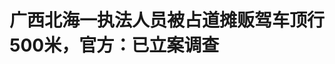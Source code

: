 <!DOCTYPE html>
<html lang="zh-CN">

<head>
    
<title>广西北海一执法人员被占道摊贩驾车顶行500米，官方：已立案调查_腾讯新闻</title>
<meta name="keywords" content="北海市,北海,执法人员,广西,执法,摊贩,银海区,涉事">
<meta name="description" content="5月7日，大风新闻报道，广西北海市一名城管队员在执法过程中被一辆载有西瓜的小型卡车拖行。网友拍摄的视频画面显示，该城管员扒在车辆引擎盖上，涉事卡车仍继续行驶。事件引发公众对执法安全及涉事双方具体情况....">
<meta name="author" content="腾讯网">
<meta name="copyright" content="Copyright 1998 - 2025 Tencent. All Rights Reserved">
<meta property="og:type" content="news" />

<meta property="og:title" content="广西北海一执法人员被占道摊贩驾车顶行500米，官方：已立案调查_腾讯新闻" />
<meta property="og:description" content="5月7日，大风新闻报道，广西北海市一名城管队员在执法过程中被一辆载有西瓜的小型卡车拖行。网友拍摄的视频画面显示，该城管员扒在车辆引擎盖上，涉事卡车仍继续行驶。事件引发公众对执法安全及涉事双方具体情况...." />
<meta property="og:url" content="https://news.qq.com/rain/a/20250509A01VOJ00" />
<meta property="og:image" content="https://inews.gtimg.com/news_ls/O6msyx_LC54Ss2x1h5WXCCZ81LAzadnpECT6zJRkcc5jUAA_640330/0" />
<meta property="article:author" content="大风新闻" />
<meta property="article:published_time" content="2025-05-09 08:07:44" />
<meta property="category" content="social" />

<meta name="baidu-site-verification" content="jJeIJ5X7pP" />
    <meta charset="utf-8" />
<meta http-equiv="X-UA-Compatible" content="IE=Edge" />
<meta name="viewport" content="width=device-width, initial-scale=1, shrink-to-fit=no" />
<link rel="dns-prefetch" href="mat1.gtimg.com">
<link rel="dns-prefetch" href="i.news.qq.com">
<link rel="shortcut icon" href="https://mat1.gtimg.com/qqcdn/qqindex2021/favicon.ico">
<script nomodule="true" src="https://mat1.gtimg.com/qqcdn/qqindex2021/common-static/20240515201444/core3-37-1.min.js"></script>
<script>
  try {
    if (!window.IntersectionObserver) {
      var observerScript = document.createElement('script');
      observerScript.src = "https://mat1.gtimg.com/qqcdn/qqindex2021/common-static/20241024141058/intersection-observer-polyfill.js";
      document.head.appendChild(observerScript);
    }
  } catch (error) {}
</script>

<script>
  try {
    if (!Element.prototype.scrollTo) {
      var scrollScript = document.createElement('script');
      scrollScript.src = "https://mat1.gtimg.com/qqcdn/qqindex2021/common-static/20241025153001/scroll-behavior-polyfill.js";
      document.head.appendChild(scrollScript);
    }
  } catch (error) {}
</script>
<script>
  try {
    if ('scrollRestoration' in window.history) {
      window.history.scrollRestoration = 'manual';
    }
    window.isPcClient = Boolean(window.electron) && (
      window.navigator.userAgent.indexOf('pc-client') > 0 ||
      window.navigator.userAgent.indexOf('TencentNews') > 0
    );
  } catch {}
</script>
<script>
  try {
    if (window.isPcClient) {
      var bodyStyle = document.createElement('style');
      bodyStyle.innerText = 'body{ zoom: 0.95 }';
      document.head.appendChild(bodyStyle);
    }
  } catch {}
</script>
<script>
  window.DATA = {"url":"https://view.inews.qq.com/a/20250509A01VOJ00","article_id":"20250509A01VOJ00","article_type":"0","title":"广西北海一执法人员被占道摊贩驾车顶行500米，官方：已立案调查","desc":"5月7日，大风新闻报道，广西北海市一名城管队员在执法过程中被一辆载有西瓜的小型卡车拖行。网友拍摄的视频画面显示，该城管员扒在车辆引擎盖上，涉事卡车仍继续行驶。事件引发公众对执法安全及涉事双方具体情况....","iNewsRecommendLevel":1,"abstract":"5月7日，大风新闻报道，广西北海市一名城管队员在执法过程中被一辆载有西瓜的小型卡车拖行。网友拍摄的视频画面显示，该城管员扒在车辆引擎盖上，涉事卡车仍继续行驶。事件引发公众对执法安全及涉事双方具体情况....","catalog1":"social","ad_channel_sign":"news","introduction":"","media":"大风新闻","media_id":"21889648","pubtime":"2025-05-09 08:07:44","comment_id":"8410397967","political":0,"cmsId":"20250509A01VOJ00","cms_id":"20250509A01VOJ00","closeAllAd":0,"closeAllFavorite":false,"originContent":{"directory":{"ai_list":null,"enable":2,"list":null},"text":"\u003cdiv class=\"rich_media_content\"\u003e\u003c!--NO_AD_ERROR_8_3I1--\u003e\u003cdiv style=\"border: 0px; box-sizing: border-box; color: rgb(30, 31, 36); font-size: 14px; margin: 0px 3px; padding: 0px; text-align: start; text-wrap-mode: wrap; vertical-align: baseline\" data-exeditor-arbitrary-box=\"wrap\"\u003e\u003cdiv style=\"border: 0px; box-sizing: border-box; margin: 0px; padding: 0px; vertical-align: baseline\" data-exeditor-arbitrary-box=\"wrap\"\u003e\u003cdiv style=\"align-items: center; border: 0px; box-sizing: border-box; display: flex; flex-wrap: nowrap; justify-content: space-between; margin: 0px; padding: 5px 0px 0px; vertical-align: baseline\" data-exeditor-arbitrary-box=\"wrap\"\u003e\u003cdiv style=\"align-items: center; border: 0px; box-sizing: border-box; display: flex; margin: 0px; overflow: hidden; padding: 0px 3px 0px 0px; position: relative; vertical-align: baseline; z-index: 2\" data-exeditor-arbitrary-box=\"wrap\"\u003e\u003cdiv style=\"border: 0px; box-sizing: border-box; margin: 0px; padding: 0px; vertical-align: baseline\" data-exeditor-arbitrary-box=\"wrap\"\u003e\u003c!--VIDEO_0--\u003e\u003cp type=\"desc\" style=\"color: rgb(136, 136, 136); font-size: 13px; line-height: 14px; margin-bottom: 22px; margin-top: 8px; text-align: center\"\u003e广西北海一摊贩驾车顶撞执法人员 当地回应：摊贩占道经营 已移交警方处理\u003c/p\u003e\u003cdiv style=\"-webkit-line-clamp: 1; border: 0px; box-sizing: border-box; color: rgb(30, 31, 36); display: flex; flex-wrap: nowrap; margin: -0px 0px; overflow: hidden; padding: 0px; text-overflow: ellipsis; user-select: none; vertical-align: baseline; word-break: break-all\" data-exeditor-arbitrary-box=\"wrap\"\u003e\u003cdiv style=\"-webkit-line-clamp: 1; border: 0px; box-sizing: border-box; color: rgb(132, 134, 145); display: -webkit-box; margin: -0px 0px; overflow: hidden; padding: 1px 0px 0px; text-overflow: ellipsis; vertical-align: baseline; word-break: break-all\" data-exeditor-arbitrary-box=\"wrap\"\u003e\u003cp\u003e\u003cspan style=\"font-size: 14px\"\u003e\u003cspan style=\"color: rgba(0, 0, 0, 0.9)\"\u003e5月7日，大风新闻报道，广西北海市一名城管队员在执法过程中被一辆载有西瓜的小型卡车拖行。网友拍摄的视频画面显示，该城管员扒在车辆引擎盖上，涉事卡车仍继续行驶。事件引发公众对执法安全及涉事双方具体情况的关注。\u003c/span\u003e\u003c/span\u003e\u003c/p\u003e\u003c/div\u003e\u003c/div\u003e\u003c/div\u003e\u003c/div\u003e\u003c/div\u003e\u003cdiv style=\"border: 0px; box-sizing: border-box; color: rgb(30, 31, 36); margin: 5px 0px 0px; padding: 0px; text-align: justify; vertical-align: baseline; word-break: normal\" data-exeditor-arbitrary-box=\"wrap\"\u003e\u003cdiv style=\"border: 0px; box-sizing: border-box; margin: 5px 3px; max-width: 100%; overflow: visible; overflow-wrap: anywhere; padding: 0px; vertical-align: baseline; word-break: normal\" data-exeditor-arbitrary-box=\"wrap\"\u003e\u003cdiv style=\"border: 0px; box-sizing: border-box; margin: -1px 0px; max-width: 100%; padding: 0px; vertical-align: baseline\" data-exeditor-arbitrary-box=\"wrap\"\u003e\u003cp\u003e\u003cspan style=\"font-size: 14px\"\u003e\u003cstrong\u003e\u003cspan style=\"color: rgb(30, 31, 36)\"\u003e此前报道：\u003c/span\u003e\u003c/strong\u003e\u003c/span\u003e\u003cspan style=\"font-size: 14px\"\u003e\u003cspan style=\"color: rgb(30, 31, 36)\"\u003e\u003c!--SECURE_LINK_BEGIN_0--\u003e城管队员扒瓜车引擎盖遭拖行，广西北海官方暂未正面回应\u003c!--SECURE_LINK_END_0--\u003e\u003c/span\u003e\u003c/span\u003e\u003c/p\u003e\u003c/div\u003e\u003c/div\u003e\u003c/div\u003e\u003cp style=\"text-align: center\"\u003e\u003c/p\u003e\u003cdiv style=\"border: 0px; box-sizing: border-box; color: rgb(30, 31, 36); margin: 5px 0px 0px; padding: 0px; text-align: justify; vertical-align: baseline; word-break: normal\" data-exeditor-arbitrary-box=\"wrap\"\u003e\u003cdiv style=\"border: 0px; box-sizing: border-box; margin: 5px 3px; max-width: 100%; overflow: visible; overflow-wrap: anywhere; padding: 0px; vertical-align: baseline; word-break: normal\" data-exeditor-arbitrary-box=\"wrap\"\u003e\u003cdiv style=\"border: 0px; box-sizing: border-box; margin: -1px 0px; max-width: 100%; padding: 0px; vertical-align: baseline\" data-exeditor-arbitrary-box=\"wrap\"\u003e\u003cp style=\"margin-bottom: 0px; margin-left: 0px; margin-right: 0px; margin-top: 0px; padding: 0px\"\u003e\u003cspan style=\"font-size: 14px\"\u003e\u003cspan style=\"color: rgb(0, 0, 0)\"\u003e\u003cspan style=\"background-color: rgb(255, 255, 255)\"\u003e5月8日晚，北海市银海区综合行政执法局发布情况通报：\u003c/span\u003e\u003c/span\u003e\u003c/span\u003e\u003c/p\u003e\u003c/div\u003e\u003c/div\u003e\u003c/div\u003e\u003cdiv style=\"border: 0px; box-sizing: border-box; color: rgb(30, 31, 36); margin: 5px 0px 0px; padding: 0px; text-align: justify; vertical-align: baseline; word-break: normal\" data-exeditor-arbitrary-box=\"wrap\"\u003e\u003cdiv style=\"border: 0px; box-sizing: border-box; margin: 5px 3px; max-width: 100%; overflow: visible; overflow-wrap: anywhere; padding: 0px; vertical-align: baseline; word-break: normal\" data-exeditor-arbitrary-box=\"wrap\"\u003e\u003cdiv style=\"border: 0px; box-sizing: border-box; margin: -1px 0px; max-width: 100%; padding: 0px; vertical-align: baseline\" data-exeditor-arbitrary-box=\"wrap\"\u003e\u003cp style=\"margin-bottom: 0px; margin-left: 0px; margin-right: 0px; margin-top: 0px; padding: 0px\"\u003e\u003cspan style=\"font-size: 14px\"\u003e\u003cspan style=\"color: rgb(0, 0, 0)\"\u003e\u003cspan style=\"background-color: rgb(255, 255, 255)\"\u003e针对近日网传的\u003c/span\u003e\u003c/span\u003e\u003cstrong\u003e\u003cspan style=\"color: rgb(0, 0, 0)\"\u003e\u003cspan style=\"background-color: rgb(255, 255, 255)\"\u003e“北海一摊贩驾车顶撞执法人员”\u003c/span\u003e\u003c/span\u003e\u003c/strong\u003e\u003cspan style=\"color: rgb(0, 0, 0)\"\u003e\u003cspan style=\"background-color: rgb(255, 255, 255)\"\u003e视频信息，经核查，现将有关情况通报如下：\u003c/span\u003e\u003c/span\u003e\u003c/span\u003e\u003c/p\u003e\u003c/div\u003e\u003c/div\u003e\u003c/div\u003e\u003cdiv style=\"border: 0px; box-sizing: border-box; color: rgb(30, 31, 36); margin: 5px 0px 0px; padding: 0px; text-align: justify; vertical-align: baseline; word-break: normal\" data-exeditor-arbitrary-box=\"wrap\"\u003e\u003cdiv style=\"border: 0px; box-sizing: border-box; margin: 5px 3px; max-width: 100%; overflow: visible; overflow-wrap: anywhere; padding: 0px; vertical-align: baseline; word-break: normal\" data-exeditor-arbitrary-box=\"wrap\"\u003e\u003cdiv style=\"border: 0px; box-sizing: border-box; margin: -1px 0px; max-width: 100%; padding: 0px; vertical-align: baseline\" data-exeditor-arbitrary-box=\"wrap\"\u003e\u003cp style=\"margin-bottom: 0px; margin-left: 0px; margin-right: 0px; margin-top: 0px; padding: 0px\"\u003e\u003cspan style=\"font-size: 14px\"\u003e\u003cspan style=\"color: rgb(0, 0, 0)\"\u003e\u003cspan style=\"background-color: rgb(255, 255, 255)\"\u003e2025年5月6日16时许，\u003c/span\u003e\u003c/span\u003e\u003cstrong\u003e\u003cspan style=\"color: rgb(0, 0, 0)\"\u003e\u003cspan style=\"background-color: rgb(255, 255, 255)\"\u003e银海区综合行政执法督查大队开展日常巡逻时，在广东路与新世纪大道交汇处发现往常多次劝导的三辆货车再次占道经营，执法人员当场进行处置。\u003c/span\u003e\u003c/span\u003e\u003c/strong\u003e\u003cspan style=\"color: rgb(0, 0, 0)\"\u003e\u003cspan style=\"background-color: rgb(255, 255, 255)\"\u003e其中两辆货车车主配合，另有一辆货车车主拒不配合，辱骂、威胁执法人员并突然启动车辆，强行驾车离开，站在车头前的一名执法人员来不及避让，被顶推行驶500多米。后经其他执法人员驾车拦截劝阻后停车，执法人员安全脱险，车主随即驾车逃离。\u003c/span\u003e\u003c/span\u003e\u003c/span\u003e\u003c/p\u003e\u003c!--NO_AD_0--\u003e\u003c!--EOP_0--\u003e\u003c/div\u003e\u003c!--PARAGRAPH_0--\u003e\u003c/div\u003e\u003c/div\u003e\u003cdiv style=\"border: 0px; box-sizing: border-box; color: rgb(30, 31, 36); margin: 5px 0px 0px; padding: 0px; text-align: justify; vertical-align: baseline; word-break: normal\" data-exeditor-arbitrary-box=\"wrap\"\u003e\u003cdiv style=\"border: 0px; box-sizing: border-box; margin: 5px 3px; max-width: 100%; overflow: visible; overflow-wrap: anywhere; padding: 0px; vertical-align: baseline; word-break: normal\" data-exeditor-arbitrary-box=\"wrap\"\u003e\u003cdiv style=\"border: 0px; box-sizing: border-box; margin: -1px 0px; max-width: 100%; padding: 0px; vertical-align: baseline\" data-exeditor-arbitrary-box=\"wrap\"\u003e\u003cp style=\"margin-bottom: 0px; margin-left: 0px; margin-right: 0px; margin-top: 0px; padding: 0px\"\u003e\u003cspan style=\"font-size: 14px\"\u003e\u003cspan style=\"color: rgb(0, 0, 0)\"\u003e\u003cspan style=\"background-color: rgb(255, 255, 255)\"\u003e事发后执法部门已立即报警，目前公安机关已对该事件进行立案调查。感谢广大市民朋友对城市管理工作的关心和支持。\u003c/span\u003e\u003c/span\u003e\u003c/span\u003e\u003c/p\u003e\u003c!--NO_AD_1--\u003e\u003c!--EOP_1--\u003e\u003c!--NO_AD_2--\u003e\u003c!--EOP_2--\u003e\u003c!--NO_AD_3--\u003e\u003c!--EOP_3--\u003e\u003c!--NO_AD_4--\u003e\u003c!--EOP_4--\u003e\u003c/div\u003e\u003c!--PARAGRAPH_4--\u003e\u003c!--PARAGRAPH_3--\u003e\u003c!--PARAGRAPH_2--\u003e\u003c!--PARAGRAPH_1--\u003e\u003c/div\u003e\u003c/div\u003e\u003cp style=\"text-align: center\"\u003e\u003cspan style=\"font-size: 14px\"\u003e\u003cspan style=\"color: rgb(31, 31, 31)\"\u003e\u003c!--IMG_0--\u003e\u003c/span\u003e\u003c/span\u003e\u003c/p\u003e\u003cdiv style=\"border: 0px; box-sizing: border-box; color: rgb(30, 31, 36); margin: 5px 0px 0px; padding: 0px; text-align: justify; vertical-align: baseline; word-break: normal\" data-exeditor-arbitrary-box=\"wrap\"\u003e\u003cdiv style=\"border: 0px; box-sizing: border-box; margin: 5px 3px; max-width: 100%; overflow: visible; overflow-wrap: anywhere; padding: 0px; vertical-align: baseline; word-break: normal\" data-exeditor-arbitrary-box=\"wrap\"\u003e\u003cdiv style=\"border: 0px; box-sizing: border-box; margin: -1px 0px; max-width: 100%; padding: 0px; vertical-align: baseline\" data-exeditor-arbitrary-box=\"wrap\"\u003e\u003cp style=\"margin-bottom: 0px; margin-left: 0px; margin-right: 0px; margin-top: 0px; padding: 0px\"\u003e\u003cspan style=\"font-size: 14px\"\u003e\u003cstrong\u003e\u003cspan style=\"color: rgb(136, 136, 136)\"\u003e\u003cspan style=\"background-color: rgb(255, 255, 255)\"\u003e来源：魅力银海 B48\u003c/span\u003e\u003c/span\u003e\u003c/strong\u003e\u003c/span\u003e\u003c/p\u003e\u003c/div\u003e\u003c/div\u003e\u003c/div\u003e\u003c/div\u003e\u003c/div\u003e\u003cdiv powered-by=\"qqnews_ex-editor\"\u003e\u003c/div\u003e\u003cstyle\u003e.rich_media_content{--news-tabel-th-night-color: #444444;--news-font-day-color: #333;--news-font-night-color: #d9d9d9;--news-bottom-distance: 22px}.rich_media_content p:not([data-exeditor-arbitrary-box=image-box]){letter-spacing:.5px;line-height:30px;margin-bottom:var(--news-bottom-distance);word-wrap:break-word}.rich_media_content{color:var(--news-font-day-color);font-size:18px}@media(prefers-color-scheme:dark){body:not([data-weui-theme=light]):not([dark-mode-disable=true]) .rich_media_content p:not([data-exeditor-arbitrary-box=image-box]){letter-spacing:.5px;line-height:30px;margin-bottom:var(--news-bottom-distance);word-wrap:break-word}body:not([data-weui-theme=light]):not([dark-mode-disable=true]) .rich_media_content{color:var(--news-font-night-color)}}.data_color_scheme_dark .rich_media_content p:not([data-exeditor-arbitrary-box=image-box]){letter-spacing:.5px;line-height:30px;margin-bottom:var(--news-bottom-distance);word-wrap:break-word}.data_color_scheme_dark .rich_media_content{color:var(--news-font-night-color)}.data_color_scheme_dark .rich_media_content{font-size:18px}.rich_media_content p[data-exeditor-arbitrary-box=image-box]{margin-bottom:11px}.rich_media_content\u003ediv:not(.qnt-video),.rich_media_content\u003esection{margin-bottom:var(--news-bottom-distance)}.rich_media_content hr{margin-bottom:var(--news-bottom-distance)}.rich_media_content .link_list{margin:0;margin-top:20px;min-height:0!important}.rich_media_content blockquote{background:#f9f9f9;border-left:6px solid #ccc;margin:1.5em 10px;padding:.5em 10px}.rich_media_content blockquote p{margin-bottom:0!important}.data_color_scheme_dark .rich_media_content blockquote{background:#323232}@media(prefers-color-scheme:dark){body:not([data-weui-theme=light]):not([dark-mode-disable=true]) .rich_media_content blockquote{background:#323232}}.rich_media_content ol[data-ex-list]{--ol-start: 1;--ol-list-style-type: decimal;list-style-type:none;counter-reset:olCounter calc(var(--ol-start,1) - 1);position:relative}.rich_media_content ol[data-ex-list]\u003eli\u003e:first-child::before{content:counter(olCounter,var(--ol-list-style-type)) '. ';counter-increment:olCounter;font-variant-numeric:tabular-nums;display:inline-block}.rich_media_content ul[data-ex-list]{--ul-list-style-type: circle;list-style-type:none;position:relative}.rich_media_content ul[data-ex-list].nonUnicode-list-style-type\u003eli\u003e:first-child::before{content:var(--ul-list-style-type) ' ';font-variant-numeric:tabular-nums;display:inline-block;transform:scale(0.5)}.rich_media_content ul[data-ex-list].unicode-list-style-type\u003eli\u003e:first-child::before{content:var(--ul-list-style-type) ' ';font-variant-numeric:tabular-nums;display:inline-block;transform:scale(0.8)}.rich_media_content ol:not([data-ex-list]){padding-left:revert}.rich_media_content ul:not([data-ex-list]){padding-left:revert}.rich_media_content table{display:table;border-collapse:collapse;margin-bottom:var(--news-bottom-distance)}.rich_media_content table th,.rich_media_content table td{word-wrap:break-word;border:1px solid #ddd;white-space:nowrap;padding:2px 5px}.rich_media_content table th{font-weight:700;background-color:#f0f0f0;text-align:left}.rich_media_content table p{margin-bottom:0!important}.data_color_scheme_dark .rich_media_content table th{background:var(--news-tabel-th-night-color)}@media(prefers-color-scheme:dark){body:not([data-weui-theme=light]):not([dark-mode-disable=true]) .rich_media_content table th{background:var(--news-tabel-th-night-color)}}.rich_media_content .qqnews_image_desc,.rich_media_content p[type=om-image-desc]{line-height:20px!important;text-align:center!important;font-size:14px!important;color:#666!important}.rich_media_content div[data-exeditor-arbitrary-box=wrap]:not([data-exeditor-arbitrary-box-special-style]){max-width:100%}.rich_media_content .qqnews-content{--wmfont: 0;--wmcolor: transparent;font-size:var(--wmfont);color:var(--wmcolor);line-height:var(--wmfont)!important;margin-bottom:var(--wmfont)!important}.rich_media_content .qqnews_sign_emphasis{background:#f7f7f7}.rich_media_content .qqnews_sign_emphasis ol{word-wrap:break-word;border:none;color:#5c5c5c;line-height:28px;list-style:none;margin:14px 0 6px;padding:16px 15px 4px}.rich_media_content .qqnews_sign_emphasis p{margin-bottom:12px!important}.rich_media_content .qqnews_sign_emphasis ol\u003eli\u003ep{padding-left:30px}.rich_media_content .qqnews_sign_emphasis ol\u003eli{list-style:none}.rich_media_content .qqnews_sign_emphasis ol\u003eli\u003ep:first-child::before{margin-left:-30px;content:counter(olCounter,decimal) ''!important;counter-increment:olCounter!important;font-variant-numeric:tabular-nums!important;background:#37f;border-radius:2px;color:#fff;font-size:15px;font-style:normal;text-align:center;line-height:18px;width:18px;height:18px;margin-right:12px;position:relative;top:-1px}.data_color_scheme_dark .rich_media_content .qqnews_sign_emphasis{background:#262626}.data_color_scheme_dark .rich_media_content .qqnews_sign_emphasis ol\u003eli\u003ep{color:#a9a9a9}@media(prefers-color-scheme:dark){body:not([data-weui-theme=light]):not([dark-mode-disable=true]) .rich_media_content .qqnews_sign_emphasis{background:#262626}body:not([data-weui-theme=light]):not([dark-mode-disable=true]) .rich_media_content .qqnews_sign_emphasis ol\u003eli\u003ep{color:#a9a9a9}}.rich_media_content h1,.rich_media_content h2,.rich_media_content h3,.rich_media_content h4,.rich_media_content h5,.rich_media_content h6{margin-bottom:var(--news-bottom-distance);font-weight:700}.rich_media_content h1{font-size:20px}.rich_media_content h2,.rich_media_content h3{font-size:19px}.rich_media_content h4,.rich_media_content h5,.rich_media_content h6{font-size:18px}.rich_media_content li:empty{display:none}.rich_media_content ul,.rich_media_content ol{margin-bottom:var(--news-bottom-distance)}.rich_media_content div\u003ep:only-child{margin-bottom:0!important}.rich_media_content .cms-cke-widget-title-wrap p{margin-bottom:0!important}\u003c/style\u003e\u003c/div\u003e","version":"v2"},"originAttribute":{"IMG_0":{"bigOrigUrl":"https://inews.gtimg.com/news_bt/OoszU_RMbVeLNxBhmJRFGI2EzCTFhlh-qf-rAxqRU5K2gAA/0","compressUrl":"https://inews.gtimg.com/news_bt/OoszU_RMbVeLNxBhmJRFGI2EzCTFhlh-qf-rAxqRU5K2gAA/641","desc":"","fullPic":"1","height":659,"imgurl0":"https://inews.gtimg.com/news_bt/OoszU_RMbVeLNxBhmJRFGI2EzCTFhlh-qf-rAxqRU5K2gAA/0","imgurl1000":"https://inews.gtimg.com/news_bt/OoszU_RMbVeLNxBhmJRFGI2EzCTFhlh-qf-rAxqRU5K2gAA/1000","islong":0,"origUrl":"https://inews.gtimg.com/news_bt/OoszU_RMbVeLNxBhmJRFGI2EzCTFhlh-qf-rAxqRU5K2gAA/641","size":45,"style":"display: inline-block; max-width: 100%; width: 732px","thumb":"https://inews.gtimg.com/news_bt/OoszU_RMbVeLNxBhmJRFGI2EzCTFhlh-qf-rAxqRU5K2gAA_181x181s/0","url":"https://inews.gtimg.com/news_bt/OoszU_RMbVeLNxBhmJRFGI2EzCTFhlh-qf-rAxqRU5K2gAA/641","width":641},"SECURE_LINK_BEGIN_0":{"abstract":"5月7日，有网友发布视频称，广西北海市一名城管队员在执法过程中被一辆载有西瓜的小型卡车拖行。视频画面显示，该城管员扒在车辆引擎盖上，涉事卡车仍继续行驶。事件引发公众对执法安全及涉事双方具体情况的关注....","abstract_count":297,"abstract_pad":"5月7日，有网友发布视频称，广西北海市一名城管队员在执法过程中被一辆载有西瓜的小型卡车拖行。视频画面显示，该城管员扒在车辆引擎盖上，涉事卡车仍继续行驶。事件引发公众对执法安全及涉事双方具体情况的关注....","art_ad_switch":"","article_from":"","article_id":"20250508A065CU","atype":"0","audio":[{"duration":88,"gender":"male","path":"/ol/wx_male_2_20250508A065CU00.mp3","speaker_id":"wx_male","subtitles":"","type":2},{"duration":13,"gender":"male","path":"/ol/wx_male_1_20250508A065CU00.mp3","speaker_id":"wx_male","subtitles":"","type":1}],"audio_info":{"audio_url":"","content_duration":88,"content_path":"/ol/wx_male_2_20250508A065CU00.mp3","duration":13,"path":"/ol/wx_male_1_20250508A065CU00.mp3"},"available_info":{"reason":"","status":1},"candidate_scale_covers":{"discover_ratio":0,"discover_url":""},"category_id":"229","category_unified":{"cate1_en_name":"society","cate1_id":"20242855","cate1_name":"社会","cate2_id":"20461010","cate2_name":"社会百态","note":{"cate1_check":0,"cate1_org":"社会","cate1_status":"pipe_free"}},"chlid":"21889648","chlname":"大风新闻","cid":"8410271074","cms_orig_info":{"cmsid":"20250508A065CU00","desc":"城管队员扒瓜车引擎盖遭拖行，广西北海官方暂未正面回应","trust_level":1,"type":"","url":"https://view.inews.qq.com/a/20250508A065CU00"},"cms_plugin_img":{"big_img":"https://inews.gtimg.com/news_ls/OpnQcIvA6PME90PhZoMu5byLqxKoMUdzMep9XFoBz6W6sAA_752320/0","small_img":"https://inews.gtimg.com/news_ls/Oveg1ySJLJ-IIRu10Bp4YelQNQDzQ7YGzChJIfO0MUaHsAA/0"},"cms_text_safe_level":{"safe_level":1},"cmsid":"20250508A065CU00","cnt_top":null,"co_creation_info":{"participators":null},"comment_summary":{"viewpoint":["1. 城管扒车引擎盖行为危险且存疑，应反思执法方式，避免粗暴执法。","2. 卖瓜与城管都为生活，应相互体谅，执法需有人情味，不应为难小贩。","3. 可规划固定摊位规范管理，兼顾城市形象与民生，而非一味驱赶。"],"viewpoint_focus":"城管制止卖瓜引争议"},"content":[{"desc":"5月7日，有网友发布视频称，广西北海市一名城管队员在执法过程中被一辆载有西瓜的小型卡车拖行。视频画面显示，该城管员扒在车辆引擎盖上，涉事卡车仍继续行驶。事件引发公众对执法安全及涉事双方具体情况的关注。","type":"cnt_article"},{"desc":"经北海市海城区综合行政执法局初步核查，此事发生于银海区广东路附近，属于银海区相关部门负责。5月8日上午，银海区综合行政执法局工作人员向记者表示，已关注到相关视频，正对事发原因、执法人员是否受伤等展开调查。","type":"cnt_article"},{"desc":"下午3时许，银海区综合行政执法局工作人员回复称，小型卡车拖行城管队员的行为已涉嫌违法，因此已将该案移交给公安部门进行调查。对于涉事双方的具体情况，银海区综合行政执法局未回复。","type":"cnt_article"},{"desc":"记者联系北海市公安局交通警察支队四大队，一工作人员表示对此事暂不知情，建议由城管对相关情况作答复。","type":"cnt_article"},{"desc":"\u003cstrong\u003e华商报大风新闻记者 王煜鑫 编辑 李婧\u003c/strong\u003e","type":"cnt_article"},{"desc":"\u003cstrong\u003e（如有爆料，请拨打华商报新闻热线 029-8888 0000）\u003c/strong\u003e","type":"cnt_article"},{"desc":"","img_url":"https://inews.gtimg.com/news_bt/OmAjMmfJSr0trtAi2PL88x4La-5vQ_tDGTfi7Toum7QEAAA/0","itype":2,"type":"img_url"},{"desc":"","img_url":"https://inews.gtimg.com/news_bt/OTBazcPYEMYnJW4Unhe3sGd-h8w4CRAP4823yP_TBpC20AA/0","itype":2,"type":"img_url"}],"content_action":{"close_ai_comment":0,"close_all_ad":0,"close_show_push":0,"emoticon":"","event_line_show_flag":0,"expression_switch":0,"favorite":0,"is_all_pic_expand":0,"is_open_advertisement":1,"is_open_comment_ad":1,"is_open_pics_ad":1,"is_open_related_news_ad":1,"is_open_text_ad":1,"is_open_wx_bot_ad":1,"is_sole":0,"open_related_news_ad":0,"political_option":0,"read_count_not_display":0},"content_picked_imgs":null,"controversial_topics":{"msg":"tag:不是争议性话题","res":"0"},"copyright_status":"","cp_info":{"backflow_gears":1,"backflow_plan":1,"category_id":"","category_name":"","certification_info":"华商报大风新闻官方账号","certification_level":1,"certification_type":2,"cp_text_dis_status":3,"cp_video_dis_status":3,"cr_op_entertain":-1,"director":"ranhe","excitation_gears":-1,"excitation_plan":1,"ext":"{\"experiment\":{\"exp1_level\":3,\"exp1_videoLevel\":3}}","found":true,"group_ids":[9016,742],"group_list":[{"create_time":"2022-09-05 18:05:44","group_id":9016,"group_type":"text","pool_id":"","site":"pushcj"},{"create_time":"2022-11-02 12:12:46","group_id":742,"group_type":"video","pool_id":"","site":"weixinchajianshipinchi_pool"}],"header":"http://inews.gtimg.com/newsapp_ls/0/15229155642_200200/0","introduction":"讲述有价值的新闻故事","is_cp_show":1,"is_high_quality":2,"is_original_cp":2,"is_original_high_quality":2,"is_top_audit":-1,"is_wxb":0,"is_zsg":-1,"life_cycle":10,"media_category":"","media_classification_cn_name":"社会","media_classification_en_name":"society","media_classification_id":1026,"media_id":"OM-21889648","media_name":"大风新闻","media_status":4,"mmscatalog":"","mmscatalogtype":"","mmstag":"","more_star_plan":-1,"origin_category_id":"","origin_category_name":"","origin_level":4,"origin_short_video_attitude":3,"origin_text_attitude":3,"origin_type":2,"origin_video_attitude":3,"outside_inf":3,"pugc_ogc":3,"region":"1:158:159","short_video_attitude":3,"short_video_level":3,"source":0,"suid":"8QMc33he7oYUvzzZ","superior_origin":1,"text_attitude":3,"text_level":3,"tnews_self_made":-1,"transport_flag":0,"type":2,"video_attitude":3,"video_high_quality_rate":0,"video_level":3,"xsignal":0},"declare":{},"del_flag":"","desc":"城管队员扒瓜车引擎盖遭拖行，广西北海官方暂未正面回应","directory":{"ai_list":null,"enable":2,"list":null},"editor":"v_yaxfyang","entity_type":"article","explicit_tags":null,"ext":{"action":{"FartForCatalog":"","Fimgurl10":"","Fimgurl11":"","Fimgurl12":"https://inews.gtimg.com/news_ls/OsAEqXyqUTkucVQ_gAtH5pMI6BXB_tKp7IRtK637BkNVQAA_485350/0","Fimgurl18":"https://inews.gtimg.com/news_ls/OsAEqXyqUTkucVQ_gAtH5pMI6BXB_tKp7IRtK637BkNVQAA_640330/0","Fimgurl21":"","Fimgurl24":"","Fimgurl26":"","Fimgurl28":"","Fimgurl29":"https://inews.gtimg.com/news_ls/OsAEqXyqUTkucVQ_gAtH5pMI6BXB_tKp7IRtK637BkNVQAA_580328/0","Fimgurl30":"https://inews.gtimg.com/news_ls/OsAEqXyqUTkucVQ_gAtH5pMI6BXB_tKp7IRtK637BkNVQAA_870492/0","Fimgurl31":"https://inews.gtimg.com/news_ls/OsAEqXyqUTkucVQ_gAtH5pMI6BXB_tKp7IRtK637BkNVQAA_196130/0","Fimgurl32":"https://inews.gtimg.com/news_ls/OsAEqXyqUTkucVQ_gAtH5pMI6BXB_tKp7IRtK637BkNVQAA_294195/0","Fimgurl33":"https://inews.gtimg.com/news_ls/OsAEqXyqUTkucVQ_gAtH5pMI6BXB_tKp7IRtK637BkNVQAA_197130/0","Fimgurl34":"https://inews.gtimg.com/news_ls/OsAEqXyqUTkucVQ_gAtH5pMI6BXB_tKp7IRtK637BkNVQAA_295195/0","Fimgurl4":"","Fimgurl41":"https://inews.gtimg.com/news_ls/OsAEqXyqUTkucVQ_gAtH5pMI6BXB_tKp7IRtK637BkNVQAA_295195/0","Fimgurl44":"","Fimgurl5":"https://inews.gtimg.com/news_ls/OsAEqXyqUTkucVQ_gAtH5pMI6BXB_tKp7IRtK637BkNVQAA_640330/0","Fimgurl50":"","Fimgurl6":"","Fimgurl7":"https://inews.gtimg.com/news_ls/OsAEqXyqUTkucVQ_gAtH5pMI6BXB_tKp7IRtK637BkNVQAA_150120/0","Fimgurl8":"","FimgurlOneToOneScale":{"330330":"https://inews.gtimg.com/news_ls/OyhNdUi7xS5JhyT5qlGKQeSgtTDzgjZVDHG7DMYP5wrpEAA_330330/0"},"FisOriginal":"0","FshortTitle":"","Fsole":"0","OMGCategory":229,"briefAbstract":"","category_id":"229","closeShowPush":"0","content_words_num":355,"copyright":"","dealOMGCategoryTime":1746692966,"emoticon":"","event_line_show_flag":0,"expressionSwitch":0,"favorite":1,"iNewsRecommendLevel":1,"imgurl1080x1080":"","imgurl360x240":"https://inews.gtimg.com/news_ls/OsAEqXyqUTkucVQ_gAtH5pMI6BXB_tKp7IRtK637BkNVQAA_360240/0","imgurl640x640":"https://inews.gtimg.com/news_ls/OsAEqXyqUTkucVQ_gAtH5pMI6BXB_tKp7IRtK637BkNVQAA_640640/0","imgurl80x80":"https://inews.gtimg.com/news_ls/OsAEqXyqUTkucVQ_gAtH5pMI6BXB_tKp7IRtK637BkNVQAA_8080/0","isHotnews":"1","isOpenAdvertisement":"1","isOpenCommentAd":"1","isOpenPicsAd":"1","isOpenTextAd":"1","isSensitive":0,"isTop":0,"isUpdate":1,"jsonHotNewsEvent":{"event_level2":"B","isHighHot":"1","sEventId":"7a61fc7931b5dad85cbbc2ca743960fc","sEventLevel":"B","sEventTitle":"北海城管执法遭拖行"},"jump_daily_post":{},"level":"3","lsImgExpType":"1","mask_color":{},"media_post_ip":{"post_ip":"113.251.61.156","post_ip_city":"重庆市","post_ip_country":"中国","post_ip_province":"重庆市"},"news_app_recommend_status":4,"news_category_id":"1","news_category_name":"social","news_sub_category_id":"107","news_sub_category_name":"social_zhian","nlpAbstract":"广西北海市一名城管队员在执法过程中被一辆载有西瓜的小型卡车拖行。下午3时许，银海区综合行政执法局工作人员回复称，小型卡车拖行城管队员的行为已涉嫌违法，因此已将该案移交给公安部门进行调查。","nlpContentAbstract":"广西北海市一名城管队员在执法过程中被一辆载有西瓜的小型卡车拖行。视频画面显示，该城管员扒在车辆引擎盖上，涉事卡车仍继续行驶。","openBriefMask":1,"openRelatedNewsAd":"1","politicalOption":0,"presidentRelated":"0","read_count_not_display":0,"recommendReason":[],"relate_video_scene":{},"sensitiveWords":"","standingMemsRelated":0,"sub_category_id":"814"},"tags":["城管","北海"]},"find_abstract":"","flow_cntl":{"control":"default"},"htmlRemarks":"","html_analysis":{"most_font_size":18},"id":"20250508A065CU00","image_count":2,"imgurl":"https://inews.gtimg.com/news_ls/OsAEqXyqUTkucVQ_gAtH5pMI6BXB_tKp7IRtK637BkNVQAA_640330/0","imgurl_small":"https://inews.gtimg.com/news_ls/OsAEqXyqUTkucVQ_gAtH5pMI6BXB_tKp7IRtK637BkNVQAA_150120/0","inner_audio":null,"isOriginal":"0","is_deleted":0,"key_points_show":null,"key_points_show_disabled":0,"kurl":"http://view.inews.qq.com/a/20250508A065CU00","link":"http://view.inews.qq.com/a/20250508A065CU00","longtitle":"广西北海一名城管队员扒瓜车引擎盖遭拖行，官方暂未正面回应","media_id":"21889648","mid":"","new_sn":"","news_update_time":1746751223,"om_url":"","om_version_id":"20250508A065CU00","operation_signal":{"status":2,"tags":["importnews"]},"origin_url_cctvnews":"","pay_preview_html":"","payment_info":{"is_free_to_read":0,"need_pay":0,"pay_type":"","text_free_percent":0},"pc_not_display":"","pc_short_title":"","pool_tags_v2":[{"id":"66510583","is_time_valid":1,"tag_scene":20001},{"id":"66510588","is_time_valid":1,"tag_scene":20001},{"id":"70077701","is_time_valid":1,"tag_scene":20001},{"id":"75136370","is_time_valid":1,"tag_scene":20001},{"id":"65149467","is_time_valid":1,"tag_scene":20090},{"id":"66005055","is_time_valid":1,"tag_scene":20001},{"id":"65149497","is_time_valid":1,"tag_scene":20089},{"id":"65773162","is_time_valid":1,"tag_scene":20212},{"id":"67779623","is_time_valid":1,"tag_scene":20001},{"id":"72987255","is_time_valid":1,"tag_scene":20001},{"id":"65774497","is_time_valid":1,"tag_scene":20080},{"id":"65781742","is_time_valid":1,"tag_scene":20214},{"id":"65781786","is_time_valid":1,"tag_scene":20215},{"id":"65781800","is_time_valid":1,"tag_scene":20217},{"id":"66062866","is_time_valid":1,"tag_scene":20238},{"id":"66093873","is_time_valid":1,"tag_scene":20242},{"id":"66093965","is_time_valid":1,"tag_scene":20247},{"id":"66094017","is_time_valid":1,"tag_scene":20252},{"id":"66094025","is_time_valid":1,"tag_scene":20253},{"id":"66321043","is_time_valid":1,"tag_scene":20239},{"id":"66326295","is_time_valid":1,"tag_scene":20020},{"id":"66326317","is_time_valid":1,"tag_scene":20023},{"id":"66327093","is_time_valid":1,"tag_scene":20241},{"id":"66404771","is_time_valid":1,"tag_scene":20253},{"id":"66797140","is_time_valid":1,"tag_scene":20257},{"id":"69089697","is_time_valid":1,"tag_scene":20215},{"id":"70945320","is_time_valid":1,"tag_scene":20090},{"id":"71737152","is_time_valid":1,"tag_scene":20217},{"id":"72666577","is_time_valid":1,"tag_scene":20001},{"id":"72809531","is_time_valid":1,"tag_scene":20217},{"id":"72939366","is_time_valid":1,"tag_scene":20013},{"id":"65773335","is_time_valid":1,"tag_scene":20130},{"id":"65773350","is_time_valid":1,"tag_scene":20131},{"id":"65773450","is_time_valid":1,"tag_scene":20001},{"id":"71820421","is_time_valid":1,"tag_scene":20080}],"pub_flag":"0","pub_info":{"source":"6","sub_source":"121"},"pub_time":"2025-05-08 16:29:26","public_welfare":{"donate_id":"","id":"","position":"","welfare_type":0},"publishDealTime":1746692966,"pubtime":"2025-05-08 16:29:26","qqnews_thu":"https://inews.gtimg.com/news_ls/OsAEqXyqUTkucVQ_gAtH5pMI6BXB_tKp7IRtK637BkNVQAA_150120/0","qqnews_thu_big":"https://inews.gtimg.com/news_ls/OsAEqXyqUTkucVQ_gAtH5pMI6BXB_tKp7IRtK637BkNVQAA_640330/0","quality_status":{"quality_status":4},"rel_news":[],"relate_modules":{},"relate_vote":{"vote_id":""},"related_ext_question":[{"source":"audit","text":"拖行城管队员应担何法律责任？"},{"source":"audit","text":"如何保障城管执法过程中的安全？"},{"source":"audit","text":"城管队员执法过程扒车引擎盖是否违规？"}],"relative_live_streaming_rule":{"relative_live_streaming":[]},"relative_long_video":null,"relative_stock":null,"short_url":"","soso_category":"229","source":"6","src":"大风新闻","src_orig_info":{},"srcurl":"","ssml_info":null,"sub_source":"121","switch_cntl":{"boost_flag":1,"close_comment_underline":0,"comment_controversy_flag":0,"spoiler_flag":0,"stock_risk_flag":0,"ugc_question":0},"tag_news_rec":{"tags":[{"dw":6,"grain":"fine","id":"4534433","loc_lv":"","name":"城管","score":0.63769531},{"dw":5,"grain":"fine","id":"3861565","loc_lv":"city","name":"北海市","score":0.61376953},{"dw":5,"grain":"fine","id":"9357554","loc_lv":"","name":"北海","score":0.58642578},{"dw":4,"grain":"fine","id":"5493362","loc_lv":"prov","name":"广西","score":0.45605469},{"dw":2,"grain":"fine","id":"20002144","loc_lv":"","name":"执法","score":0.19311523},{"dw":2,"grain":"coarse","id":"7947680","loc_lv":"","name":"卡车","score":0.17724609},{"dw":1,"grain":"fine","id":"1556261","loc_lv":"","name":"引擎盖","score":0.14440918},{"dw":1,"grain":"fine","id":"8771575","loc_lv":"","name":"银海区","score":0.14245605},{"dw":1,"grain":"fine","id":"27851053","loc_lv":"","name":"综合行政执法局","score":0.11297607},{"dw":1,"grain":"fine","id":"20594474","loc_lv":"","name":"涉事","score":0.0970459}]},"tag_rec_cntl":[{"cntl":null,"id":"4534433","name":"城管"},{"cntl":null,"id":"3861565","name":"北海市"},{"cntl":null,"id":"9357554","name":"北海"},{"cntl":null,"id":"5493362","name":"广西"},{"cntl":null,"id":"20002144","name":"执法"},{"cntl":null,"id":"7947680","name":"卡车"},{"cntl":null,"id":"1556261","name":"引擎盖"},{"cntl":null,"id":"8771575","name":"银海区"},{"cntl":null,"id":"27851053","name":"综合行政执法局"},{"cntl":null,"id":"20594474","name":"涉事"}],"targetid":"8410271074","time":1746692966,"title":"广西北海一名城管队员扒瓜车引擎盖遭拖行，官方暂未正面回应","title2":"","title_filterd":"广西北海一名城管队员扒瓜车引擎盖遭拖行，官方暂未正面回应","trust_level":1,"type":"","url":"https://view.inews.qq.com/a/20250508A065CU00","version":0,"voteId":"","wechat_atype":0},"SECURE_LINK_END_0":{"trust_level":1},"VIDEO_0":{"asDownloader":"","asSensitiveNormal":"","aspect":"1.78","card":{"chlid":"16648058","chlname":"新京报我们视频","desc":"用直播、短视频、小视频覆盖新闻热点和重要现场","icon":"http://inews.gtimg.com/newsapp_ls/0/8139003821_200200/0","msgEntry":1,"uin":"ec6f89bd59f027dda8f2868c286441ab84","update_frequency":"0","vip_desc":"新京报我们视频官方账号","vip_icon_night":"http://inews.gtimg.com/newsapp_ls/0/14876049528/0","vip_place":"left","vip_type":"30013","vip_icon":"http://inews.gtimg.com/newsapp_ls/0/14876049251/0","vip_type_new":"30013","suid":"8QMf3nha7IQcuT/a","liveInfo":{"roomID":"1366686981","roomStatus":"2","cms_id":"RLV2025050811787400","article_type":"102"},"cpLevel":1},"desc":"","duration":"00:27","height":360,"id":"20250508V07HMR00","img":"https://puui.qpic.cn/vpic_cover/e1137eqvx39/e1137eqvx39_hz.jpg/0","jumpword":"","playmode":1,"playurl":"http://inews.qq.com/webVideo?vid=e1137eqvx39\u0026img=https%3A%2F%2Fpuui.qpic.cn%2Fvpic_cover%2Fe1137eqvx39%2Fe1137eqvx39_hz.jpg%2F0\u0026appver=16.7.1_qqcom_7.2.40","screenType":-1,"style":"","title":"广西北海一摊贩驾车顶撞执法人员 当地回应：摊贩占道经营 已移交警方处理","vid":"e1137eqvx39","videosourcetype":1,"width":640}},"selfDeclare":{},"userAddress":"陕西","card":{"chlid":"21889648","chlname":"大风新闻","desc":"讲述有价值的新闻故事","icon":"http://inews.gtimg.com/newsapp_ls/0/15229155642_200200/0","msgEntry":1,"uin":"ec2fcd82ac789eb3b1dbc7b03c66c5ef6b","update_frequency":"0","vip_desc":"华商报大风新闻官方账号","vip_icon_night":"https://inews.gtimg.com/newsapp_bt/0/1128171011183_4151/0","vip_place":"left","vip_type":"20006","vip_icon":"https://inews.gtimg.com/newsapp_bt/0/1128164013310_1586/0","vip_type_new":"20006","suid":"8QMc33he7oYUvzzZ","liveInfo":{"roomID":"1410122237","roomStatus":"2","cms_id":"PLV2025043006618100","article_type":"575"},"cpLevel":1},"interationCount":{"like":2,"collect":1,"share":1},"payment_info":{"is_free_to_read":0,"need_pay":0,"pay_type":"","text_free_percent":0},"article_is_pay":false,"payment_column_info_v1":{"is_column_pay":false,"read_count_all":0},"tag_info_item":null,"contentWordsNum":423,"extraProperty":{"FeedbackDetailDisableInsert":1,"zanSkinType":""},"relateWelfare":{},"aiSwitch":true,"isOversize":false,"videoArr":[]};
</script>
<script>
  window.channelInfo = {"channelConfig":{"channelNav":[{"_auto_id":"1","active_alien_img":"","alien_img":"","channel_id":"news_news_home","is_local":"0","link":"https://www.qq.com","name_cn":"首页","name_en":"home"},{"_auto_id":"2","active_alien_img":"","alien_img":"","channel_id":"news_news_top","is_local":"0","link":"","name_cn":"要闻","name_en":"news"},{"_auto_id":"4","active_alien_img":"","alien_img":"","channel_id":"news_news_bj","is_local":"1","link":"","name_cn":"北京","name_en":"bj"},{"_auto_id":"5","active_alien_img":"","alien_img":"","channel_id":"news_news_finance","is_local":"0","link":"","name_cn":"财经","name_en":"finance"},{"_auto_id":"6","active_alien_img":"","alien_img":"","channel_id":"news_news_tech","is_local":"0","link":"","name_cn":"科技","name_en":"tech"},{"_auto_id":"7","active_alien_img":"","alien_img":"","channel_id":"tv","is_local":"0","link":"https://v.qq.com/channel/tv/?ptag=qqnews","name_cn":"电视剧","name_en":"tv"},{"_auto_id":"8","active_alien_img":"","alien_img":"","channel_id":"news_news_qa","is_local":"0","link":"","name_cn":"热问","name_en":"qa"},{"_auto_id":"9","active_alien_img":"","alien_img":"","channel_id":"news_news_ent","is_local":"0","link":"","name_cn":"娱乐","name_en":"ent"},{"_auto_id":"10","active_alien_img":"","alien_img":"","channel_id":"variety","is_local":"0","link":"https://v.qq.com/channel/variety/?ptag=qqnews","name_cn":"综艺","name_en":"variety"},{"_auto_id":"11","active_alien_img":"","alien_img":"","channel_id":"news_news_sports","is_local":"0","link":"","name_cn":"体育","name_en":"sports"},{"_auto_id":"13","active_alien_img":"","alien_img":"","channel_id":"news_news_nba","is_local":"0","link":"","name_cn":"NBA","name_en":"nba"},{"_auto_id":"14","active_alien_img":"","alien_img":"","channel_id":"news_news_world","is_local":"0","link":"","name_cn":"国际","name_en":"world"},{"_auto_id":"15","active_alien_img":"","alien_img":"","channel_id":"news_news_mil","is_local":"0","link":"","name_cn":"军事","name_en":"milite"},{"_auto_id":"16","active_alien_img":"","alien_img":"","channel_id":"news_news_auto","is_local":"0","link":"","name_cn":"汽车","name_en":"auto"},{"_auto_id":"17","active_alien_img":"","alien_img":"","channel_id":"news_news_house","is_local":"0","link":"","name_cn":"房产","name_en":"house"},{"_auto_id":"18","active_alien_img":"","alien_img":"","channel_id":"news_news_edu","is_local":"0","link":"","name_cn":"教育","name_en":"edu"},{"_auto_id":"19","active_alien_img":"","alien_img":"","channel_id":"news_news_antip","is_local":"0","link":"","name_cn":"健康","name_en":"health"},{"_auto_id":"20","active_alien_img":"","alien_img":"","channel_id":"news_news_video","is_local":"0","link":"","name_cn":"视频","name_en":"video"},{"_auto_id":"21","active_alien_img":"","alien_img":"","channel_id":"news_news_game","is_local":"0","link":"","name_cn":"游戏","name_en":"games"},{"_auto_id":"22","active_alien_img":"","alien_img":"","channel_id":"news_news_nchupin","is_local":"0","link":"","name_cn":"眼界","name_en":"chupin"},{"_auto_id":"24","active_alien_img":"","alien_img":"","channel_id":"news_news_football","is_local":"0","link":"","name_cn":"足球","name_en":"football"},{"_auto_id":"25","active_alien_img":"","alien_img":"","channel_id":"news_news_kepu","is_local":"0","link":"","name_cn":"科学","name_en":"kepu"},{"_auto_id":"26","active_alien_img":"","alien_img":"","channel_id":"news_news_digi","is_local":"0","link":"","name_cn":"数码","name_en":"digi"},{"_auto_id":"28","active_alien_img":"","alien_img":"","channel_id":"ymzx","is_local":"0","link":"https://gamer.qq.com/v2/cloudgame/game/96897?ichannel=txxwpc0Ftxxwpc1","name_cn":"元梦之星","name_en":"news_news_ymzx"},{"_auto_id":"31","active_alien_img":"","alien_img":"","channel_id":"movie","is_local":"0","link":"https://v.qq.com/channel/movie/?ptag=qqnews","name_cn":"电影","name_en":"movie"},{"_auto_id":"32","active_alien_img":"","alien_img":"","channel_id":"news_news_esport","is_local":"0","link":"","name_cn":"电竞","name_en":"esport"},{"_auto_id":"34","active_alien_img":"","alien_img":"","channel_id":"news_news_history","is_local":"0","link":"","name_cn":"历史","name_en":"history"},{"_auto_id":"35","active_alien_img":"","alien_img":"","channel_id":"news_news_baby","is_local":"0","link":"","name_cn":"育儿","name_en":"baby"},{"_auto_id":"36","active_alien_img":"","alien_img":"","channel_id":"hbjy","is_local":"0","link":"https://gp.qq.com/act/a20250421mnqlx/news.shtml","name_cn":"和平精英","name_en":"news_news_hbjy"},{"_auto_id":"37","active_alien_img":"","alien_img":"","channel_id":"cloud_gamer","is_local":"0","link":"https://gamer.qq.com/?ichannel=txxwpc0Ftxxwpc1","name_cn":"云游戏","name_en":"cloud_gamer"},{"_auto_id":"38","active_alien_img":"","alien_img":"","channel_id":"news_news_lic","is_local":"0","link":"","name_cn":"理财","name_en":"finance_licai"},{"_auto_id":"39","active_alien_img":"","alien_img":"","channel_id":"news_news_istock","is_local":"0","link":"","name_cn":"股票","name_en":"finance_stock"},{"_auto_id":"40","active_alien_img":"","alien_img":"","channel_id":"ren_min_shi_pin","is_local":"0","link":"https://news.qq.com/omn/author/8QMd3Hld74cbujbY?tab=om_video","name_cn":"人民视频","name_en":"ren_min_shi_pin"},{"_auto_id":"41","active_alien_img":"","alien_img":"","channel_id":"news_news_weather","is_local":"0","link":"https://tianqi.qq.com/index.htm","name_cn":"天气","name_en":"weather"}]}};
</script>
<script>
  window.articleConfig = {"rightConfig":[{"_auto_id":"1","category_key":"default","modules":"{\"moduleList\":[{\"title\":\"作者其他文章\",\"id\":\"user_article\"},{\"title\":\"精选视频\",\"id\":\"video_album\",\"videoType\":\"tag\",\"videoId\":\"aUepxrtchGM=\",\"isSticky\":0},{\"title\":\"下载条\",\"id\":\"download_banner\",\"isSticky\":1},{\"title\":\"热点榜\",\"id\":\"hot_rank_list\",\"isSticky\":1},{\"title\":\"广告推广\",\"id\":\"ssp_ad_module\",\"category\":\"ad_ssp\",\"loid\":\"109\",\"isSticky\":1},{\"title\":\"广告推广位\",\"id\":\"c2s_ad_module\",\"category\":\"right_c2s\",\"path\":\"QQcom_all_Rectangle-1|QQcom_all_Rectangle-2|QQcom_all_Rectangle-3\",\"isSticky\":1}]}"},{"_auto_id":"2","category_key":"ent","modules":"{\"moduleList\":[{\"title\":\"作者其他文章\",\"id\":\"user_article\"},{\"title\":\"精选视频\",\"id\":\"video_album\",\"videoType\":\"tag\",\"videoId\":\"aUepxrtchGM=\"},{\"title\":\"下载条\",\"id\":\"download_banner\",\"isSticky\":1},{\"title\":\"热点榜\",\"id\":\"hot_rank_list\",\"isSticky\":1},{\"title\":\"广告推广\",\"id\":\"ssp_ad_module\",\"category\":\"ad_ssp\",\"loid\":\"109\",\"isSticky\":1},{\"title\":\"广告推广\",\"id\":\"ssp_ad_module\",\"category\":\"ad_ssp\",\"loid\":\"117\",\"isSticky\":1}]}"},{"_auto_id":"3","category_key":"game","modules":"{\"moduleList\":[{\"title\":\"作者其他文章\",\"id\":\"user_article\"},{\"title\":\"精选视频\",\"id\":\"video_album\",\"videoType\":\"tag\",\"videoId\":\"aUepxrtchGM=\"},{\"title\":\"热门游戏\",\"id\":\"recommend_game\",\"isSticky\":0},{\"title\":\"下载条\",\"id\":\"download_banner\",\"isSticky\":1},{\"title\":\"热点榜\",\"id\":\"hot_rank_list\",\"isSticky\":1},{\"title\":\"广告推广\",\"id\":\"ssp_ad_module\",\"category\":\"ad_ssp\",\"loid\":\"109\",\"isSticky\":1},{\"title\":\"广告推广位\",\"id\":\"c2s_ad_module\",\"category\":\"right_c2s\",\"path\":\"QQcom_all_Rectangle-1|QQcom_all_Rectangle-2|QQcom_all_Rectangle-3\",\"isSticky\":1}]}"},{"_auto_id":"4","category_key":"tech","modules":"{\"moduleList\":[{\"title\":\"作者其他文章\",\"id\":\"user_article\"},{\"title\":\"精选视频\",\"id\":\"video_album\",\"videoType\":\"tag\",\"videoId\":\"aUepxrtchGM=\"},{\"title\":\"下载条\",\"id\":\"download_banner\",\"isSticky\":1},{\"title\":\"热点榜\",\"id\":\"hot_rank_list\",\"isSticky\":1},{\"title\":\"广告推广\",\"id\":\"ssp_ad_module\",\"category\":\"ad_ssp\",\"loid\":\"109\",\"isSticky\":1},{\"title\":\"广告推广位\",\"id\":\"c2s_ad_module\",\"category\":\"right_c2s\",\"path\":\"QQcom_all_Rectangle-1|QQcom_all_Rectangle-2|QQcom_all_Rectangle-3\",\"isSticky\":1}]}"},{"_auto_id":"5","category_key":"finance","modules":"{\"moduleList\":[{\"title\":\"作者其他文章\",\"id\":\"user_article\"},{\"title\":\"精选视频\",\"id\":\"video_album\",\"videoType\":\"tag\",\"videoId\":\"aUepxrtchGM=\"},{\"title\":\"下载条\",\"id\":\"download_banner\",\"isSticky\":1},{\"title\":\"热点榜\",\"id\":\"hot_rank_list\",\"isSticky\":1},{\"title\":\"广告推广\",\"id\":\"ssp_ad_module\",\"category\":\"ad_ssp\",\"loid\":\"109\",\"isSticky\":1},{\"title\":\"广告推广位\",\"id\":\"c2s_ad_module\",\"category\":\"right_c2s\",\"path\":\"QQcom_all_Rectangle-1|QQcom_all_Rectangle-2|QQcom_all_Rectangle-3\",\"isSticky\":1}]}"},{"_auto_id":"6","category_key":"news","modules":"{\"moduleList\":[{\"title\":\"作者其他文章\",\"id\":\"user_article\"},{\"title\":\"精选视频\",\"id\":\"video_album\",\"videoType\":\"tag\",\"videoId\":\"aUepxrtchGM=\"},{\"title\":\"下载条\",\"id\":\"download_banner\",\"isSticky\":1},{\"title\":\"热点榜\",\"id\":\"hot_rank_list\",\"isSticky\":1},{\"title\":\"广告推广\",\"id\":\"ssp_ad_module\",\"category\":\"ad_ssp\",\"loid\":\"109\",\"isSticky\":1},{\"title\":\"广告推广位\",\"id\":\"c2s_ad_module\",\"category\":\"right_c2s\",\"path\":\"QQcom_all_Rectangle-1|QQcom_all_Rectangle-2|QQcom_all_Rectangle-3\",\"isSticky\":1}]}"},{"_auto_id":"7","category_key":"fashion","modules":"{\"moduleList\":[{\"title\":\"作者其他文章\",\"id\":\"user_article\"},{\"title\":\"精选视频\",\"id\":\"video_album\",\"videoType\":\"tag\",\"videoId\":\"aUepxrtchGM=\"},{\"title\":\"下载条\",\"id\":\"download_banner\",\"isSticky\":1},{\"title\":\"热点榜\",\"id\":\"hot_rank_list\",\"isSticky\":1},{\"title\":\"广告推广\",\"id\":\"ssp_ad_module\",\"category\":\"ad_ssp\",\"loid\":\"109\",\"isSticky\":1},{\"title\":\"广告推广位\",\"id\":\"c2s_ad_module\",\"category\":\"right_c2s\",\"path\":\"QQcom_all_Rectangle-1|QQcom_all_Rectangle-2|QQcom_all_Rectangle-3\",\"isSticky\":1}]}"},{"_auto_id":"8","category_key":"sports","modules":"{\"moduleList\":[{\"title\":\"作者其他文章\",\"id\":\"user_article\"},{\"title\":\"精选视频\",\"id\":\"video_album\",\"videoType\":\"tag\",\"videoId\":\"aUepxrtchGM=\"},{\"title\":\"下载条\",\"id\":\"download_banner\",\"isSticky\":1},{\"title\":\"热点榜\",\"id\":\"hot_rank_list\",\"isSticky\":1},{\"title\":\"广告推广\",\"id\":\"ssp_ad_module\",\"category\":\"ad_ssp\",\"loid\":\"109\",\"isSticky\":1},{\"title\":\"广告推广位\",\"id\":\"c2s_ad_module\",\"category\":\"right_c2s\",\"path\":\"QQcom_all_Rectangle-1|QQcom_all_Rectangle-2|QQcom_all_Rectangle-3\",\"isSticky\":1}]}"},{"_auto_id":"9","category_key":"health","modules":"{\"moduleList\":[{\"title\":\"作者其他文章\",\"id\":\"user_article\"},{\"title\":\"精选视频\",\"id\":\"video_album\",\"videoType\":\"tag\",\"videoId\":\"aUepxrtchGM=\"},{\"title\":\"下载条\",\"id\":\"download_banner\",\"isSticky\":1},{\"title\":\"热点榜\",\"id\":\"hot_rank_list\",\"isSticky\":1},{\"title\":\"广告推广\",\"id\":\"ssp_ad_module\",\"category\":\"ad_ssp\",\"loid\":\"109\",\"isSticky\":1},{\"title\":\"广告推广位\",\"id\":\"c2s_ad_module\",\"category\":\"right_c2s\",\"path\":\"QQcom_all_Rectangle-1|QQcom_all_Rectangle-2|QQcom_all_Rectangle-3\",\"isSticky\":1}]}"},{"_auto_id":"10","category_key":"nba","modules":"{\"moduleList\":[{\"title\":\"作者其他文章\",\"id\":\"user_article\"},{\"title\":\"精选视频\",\"id\":\"video_album\",\"videoType\":\"tag\",\"videoId\":\"aUepxrtchGM=\"},{\"title\":\"下载条\",\"id\":\"download_banner\",\"isSticky\":1},{\"title\":\"热点榜\",\"id\":\"hot_rank_list\",\"isSticky\":1},{\"title\":\"广告推广\",\"id\":\"ssp_ad_module\",\"category\":\"ad_ssp\",\"loid\":\"109\",\"isSticky\":1},{\"title\":\"广告推广位\",\"id\":\"c2s_ad_module\",\"category\":\"right_c2s\",\"path\":\"QQcom_all_Rectangle-1|QQcom_all_Rectangle-2|QQcom_all_Rectangle-3\",\"isSticky\":1}]}"},{"_auto_id":"11","category_key":"edu","modules":"{\"moduleList\":[{\"title\":\"作者其他文章\",\"id\":\"user_article\"},{\"title\":\"精选视频\",\"id\":\"video_album\",\"videoType\":\"tag\",\"videoId\":\"aUWpxLNdg2c=\"},{\"title\":\"下载条\",\"id\":\"download_banner\",\"isSticky\":1},{\"title\":\"热点榜\",\"id\":\"hot_rank_list\",\"isSticky\":1},{\"title\":\"广告推广\",\"id\":\"ssp_ad_module\",\"category\":\"ad_ssp\",\"loid\":\"109\",\"isSticky\":1},{\"title\":\"广告推广位\",\"id\":\"c2s_ad_module\",\"category\":\"right_c2s\",\"path\":\"QQcom_all_Rectangle-1|QQcom_all_Rectangle-2|QQcom_all_Rectangle-3\",\"isSticky\":1}]}"},{"_auto_id":"12","category_key":"ad","modules":"{\"moduleList\":[{\"title\":\"广告推广\",\"id\":\"ssp_ad_module\",\"category\":\"ad_ssp\",\"loid\":\"109\",\"isSticky\":1},{\"title\":\"广告推广位\",\"id\":\"c2s_ad_module\",\"category\":\"right_c2s\",\"path\":\"QQcom_all_Rectangle-1|QQcom_all_Rectangle-2|QQcom_all_Rectangle-3\",\"isSticky\":1}]}"}],"tonglanAdConfig":[{"_auto_id":"1","modules":"{\"moduleList\":[{\"title\":\"广告推广位\",\"id\":\"top\",\"category\":\"top_c2s\",\"path\":\"QQcom_all_Width1-1\"},{\"title\":\"广告推广位\",\"id\":\"bottom\",\"category\":\"bottom_c2s\",\"path\":\"QQcom_all_Width1-2\"}]}"}],"bottomConfig":[],"videoAdConfig":[{"_auto_id":"1","normal_time":"10","switch":"1","video_count":"0","video_time":"0"}],"rightGameConfig":[{"_auto_id":"2","desc":"连续登录送游戏钻石，群雄共聚称霸沙城","icon":"https://inews.gtimg.com/newsapp_bt/0/0627161037914_3816/0","link":"https://s.iwan.qq.com/opengame/tenvideo/index.html?hidestatusbar=1&hidetitlebar=1&immersive=1&syswebview=1&landscape=1&gameid=49085&url=https%3A%2F%2Fgz-file.91ninthpalace.com%2Fwzzx%2Findex_tencent_iwan.html%20&ref_ele=90015","name":"王者之心2"},{"_auto_id":"3","desc":"上线送VIP！万人同屏横扫沙城","icon":"https://inews.gtimg.com/newsapp_bt/0/0627155752146_4584/0","link":"https://s.iwan.qq.com/opengame/tenvideo/index.html?hidestatusbar=1&hidetitlebar=1&immersive=1&landscape=1&syswebview=1&gameid=47203&url=https%3A%2F%2Fcqss2login.bigrnet.com%2Fiwan%2Fh5%2Fplay%2Floading&ref_ele=90015","name":"传奇盛世"},{"_auto_id":"4","desc":"超高爆率，经典玩法","icon":"https://inews.gtimg.com/newsapp_bt/0/0627160641137_9103/0","link":"https://s.iwan.qq.com/opengame/tenvideo/index.html?hidestatusbar=1&hidetitlebar=1&immersive=1&syswebview=1&gameid=43803&url=https%3A%2F%2Fsdk.mxzgame.com%2FGames%2Fportal%2F108337%2FTXVApp&ref_ele=90015","name":"新不良人"},{"_auto_id":"6","desc":"超多福利登录即领，海量游戏任你畅玩","icon":"https://inews.gtimg.com/newsapp_bt/0/111315495935_3595/0","link":"https://dldir3.qq.com/minigamefile/webdownloads/QQGameMini_silent_1002020001_cid0.exe","name":"QQ游戏大厅"},{"_auto_id":"7","desc":"纯正经典玩法，欢乐挑战赛火热来袭","icon":"https://inews.gtimg.com/newsapp_bt/0/070918050891_4971/0","link":"https://minigame.qq.com/h5game_frame_test/?appid=200904&ifid=1502020001","name":"欢乐斗地主"},{"_auto_id":"8","desc":"新服大放送，享赚你就来","icon":"https://inews.gtimg.com/newsapp_bt/0/0627154608860_7318/0","link":"https://s.iwan.qq.com/opengame/tenvideo/index.html?hidestatusbar=1&hidetitlebar=1&immersive=1&syswebview=1&landscape=1&gameid=43403&url=https%3A%2F%2Flogin-wxxyx2-bzsc.jikewan.com%2Fgame%2Fcqtxvideo.html&ref_ele=90015","name":"百战沙城"},{"_auto_id":"9","desc":"全新极速版本爽玩！送新武魂转换卡","icon":"https://inews.gtimg.com/newsapp_bt/0/1016115936984_7153/0","link":"https://s.iwan.qq.com/opengame/tenvideo/index.html?hidestatusbar=1&hidetitlebar=1&immersive=1&syswebview=1&gameid=51477&url=https%3A%2F%2Fh5sdk.cdqcwl.com%2Fsdk%2Ftxaiwandefault%2Fce43a6806214ed5b3e2227ca7e99e27a%2F2231&ref_ele=90015","name":"斗罗大陆"},{"_auto_id":"10","desc":"原汁原味，正版授权","icon":"https://inews.gtimg.com/newsapp_bt/0/0627160844946_1794/0","link":"https://s.iwan.qq.com/opengame/tenvideo/index.html?hidetitlebar=1&immersive=1&syswebview=1&landscape=1&gameid=37275&url=https%3A%2F%2Fsdk.mxzgame.com%2FGames%2Fportal%2F100211%2FTXVApp&ref_ele=90015","name":"原始传奇"},{"_auto_id":"11","desc":"登录领神秘巨星，打造巅峰阵容","icon":"https://inews.gtimg.com/newsapp_bt/0/0701170959368_8122/0","link":"https://s.iwan.qq.com/opengame/tenvideo/index.html?hidestatusbar=1&hidetitlebar=1&immersive=1&syswebview=1&gameid=40591&url=https%3A%2F%2Frh.diaigame.com%2Fh5plat%2Fplay%2Fpackage_code%2FP0012462&ref_ele=90015","name":"巅峰冠军足球"},{"_auto_id":"12","desc":"赛季制实时PVP联机对战","icon":"https://inews.gtimg.com/newsapp_bt/0/0701165259701_7142/0","link":"https://s.iwan.qq.com/opengame/tenvideo/index.html?hidestatusbar=1&hidetitlebar=1&immersive=1&syswebview=1&gameid=49634&url=https%3A%2F%2Ffootball.shenshoucdn.com%2Ffootball_new%2Fh5%2Ftxsp%2Findex.html&ref_ele=90015","name":"球场风云"},{"_auto_id":"13","desc":"专注超爽打宝体验","icon":"https://inews.gtimg.com/newsapp_bt/0/0627154956673_3154/0","link":"https://s.iwan.qq.com/opengame/tenvideo/index.html?hidestatusbar=1&hidetitlebar=1&immersive=1&syswebview=1&gameid=41057&url=https%3A%2F%2Fh5apily.fire2333.com%2Fh5sdk%2Ftxshipin%2Findex%2F3200222%2F3200112&ref_ele=90015","name":"传奇至尊"},{"_auto_id":"16","desc":"火爆新服，福利满满","icon":"https://inews.gtimg.com/newsapp_bt/0/0701171307639_4759/0","link":"https://s.iwan.qq.com/opengame/tenvideo/index.html?hidestatusbar=1&hidetitlebar=1&immersive=1&syswebview=1&gameid=50335&url=https%3A%2F%2Fh5-union-cdn.pptgame.cn%2Findex.html%3Ftx_package_id%3D10202%20&ref_ele=90015","name":"火源战纪"},{"_auto_id":"17","desc":"魔幻风格，超大场面","icon":"https://inews.gtimg.com/newsapp_bt/0/0701171500721_6895/0","link":"https://s.iwan.qq.com/opengame/tenvideo/index.html?hidestatusbar=1&hidetitlebar=1&immersive=1&syswebview=1&gameid=33112&url=https%3A%2F%2Fcsjs-tx.ebibi.com%2Fgame%2Fh5iwan-wwzs%2Fmain%2Findex.html&ref_ele=90015","name":"万王之神"},{"_auto_id":"19","desc":"经典神话背景，高清细腻画质","icon":"https://inews.gtimg.com/newsapp_bt/0/0709181543493_4955/0","link":"https://s.iwan.qq.com/opengame/tenvideo/index.html?hidestatusbar=1&hidetitlebar=1&immersive=1&syswebview=1&gameid=39686&url=https%3A%2F%2Fsdk.gz.1253361160.clb.myqcloud.com%2FGames%2Fportal%2F108311%2FTXVApp&ref_ele=90015","name":"凡人神将传"}]};
</script>
<script src="https://mat1.gtimg.com/www/js/emonitor/custom_ed041a23.js" charset="utf-8"></script>
<script>
  try {
    window.emonitorIns = emonitor.create({
      name: 'newsqq_normalArticle',
      atta: {
        name: 'newsqq',
      },
      mode: '007',
    });
  } catch (err) {
    console.warn(err);
  }
</script>
<link href="https://mat1.gtimg.com/qqcdn/qqindex2021/common-static/hel/qqnews-pc-dc_20250429075631/static/css/static.css" rel="stylesheet">

<script>window.__HEL_PRESET_META__={"qqnews-pc-components":{"app":{"id":1366,"name":"qqnews-pc-components","app_group_name":"qqnews-pc-components","proj_ver":{"map":{},"utime":0},"online_version":"qqnews-pc-components_20250306025658","build_version":"qqnews-pc-components_20250429075334","update_at":"2025-04-29T11:54:47.000Z","desc":"set by [init], from container [formal.pc.dc.tj100986] worker [1]"},"version":{"sub_app_name":"qqnews-pc-components","sub_app_version":"qqnews-pc-components_20250429075334","src_map":{"webDirPath":"https://mat1.gtimg.com/qqcdn/qqindex2021/common-static/hel/qqnews-pc-components_20250429075334","htmlIndexSrc":"https://mat1.gtimg.com/qqcdn/qqindex2021/common-static/hel/qqnews-pc-components_20250429075334/index.html","extractMode":"all","iframeSrc":"","chunkCssSrcList":["https://mat1.gtimg.com/qqcdn/qqindex2021/common-static/hel/qqnews-pc-components_20250429075334/static/css/index.css"],"chunkJsSrcList":["https://mat1.gtimg.com/qqcdn/qqindex2021/common-static/hel/qqnews-pc-components_20250429075334/static/js/index.js"],"staticCssSrcList":[],"staticJsSrcList":["https://mat1.gtimg.com/qqcdn/qqindex2021/static/20231212123233/react.production.min.js","https://mat1.gtimg.com/qqcdn/qqindex2021/static/20231212123233/react-dom.production.min.js","https://mat1.gtimg.com/qqcdn/qqindex2021/common-static/hel/hel-base-v16.js"],"relativeCssSrcList":[],"relativeJsSrcList":[],"privCssSrcList":[],"srvModSrcList":[],"headAssetList":[{"tag":"staticScript","append":false,"attrs":{"src":"https://mat1.gtimg.com/qqcdn/qqindex2021/static/20231212123233/react.production.min.js"}},{"tag":"staticScript","append":false,"attrs":{"src":"https://mat1.gtimg.com/qqcdn/qqindex2021/static/20231212123233/react-dom.production.min.js"}},{"tag":"staticScript","append":false,"attrs":{"src":"https://mat1.gtimg.com/qqcdn/qqindex2021/common-static/hel/hel-base-v16.js"}},{"tag":"script","append":true,"attrs":{"src":"https://mat1.gtimg.com/qqcdn/qqindex2021/common-static/hel/qqnews-pc-components_20250429075334/static/js/index.js","defer":""}},{"tag":"link","append":true,"attrs":{"href":"https://mat1.gtimg.com/qqcdn/qqindex2021/common-static/hel/qqnews-pc-components_20250429075334/static/css/index.css","rel":"stylesheet"}}],"bodyAssetList":[]},"update_at":"2025-04-29T11:54:46.000Z","create_at":"2025-04-29T11:54:46.000Z","_worker_id":"1","_is_backup":true}}}</script>
<script>window.__VIEW_PATH__="article.ejs";</script>
</head>

<body id="dc-normal-body">
  <div id="top-nav"></div>
  <div id="topAd"></div>
  <div class="qqweb-pc-content ">
    <div class="content-left">
      <div class="content">
        <div class="left-tool" id="left-tool"></div>
                <div class="content-article">
            <div id="article-column-tag"></div>
            <h1>广西北海一执法人员被占道摊贩驾车顶行500米，官方：已立案调查</h1>
            <div id="article-author"></div>
            <div id="article-content"></div>
          <div id="article-status"></div>
          <div id="relate-question"></div>
          <div class="recommend-con" id="ArticleBottom"></div>
        </div>
      </div>
      <div id="article-comment"></div>
      <div id="recommend"></div>
      <div id="bottomAd"></div>
      <div id="article-footer"></div>
    </div>
    <div id="content-right" class="content-right"></div>
  </div>
  <div id="go-top"></div>
  <script>
    var navDom = document.getElementById('top-nav');
    if (window.isPcClient && navDom) {
      navDom.style.height = '0';
    }
  </script>
    <script type="text/javascript">
  var TIME_BEFORE_LOAD_CRYSTAL = Date.now();
</script>
<script src="https://mat1.gtimg.com/qqcdn/qqindex2021/advertisement/qqdc/crystal.202504291215.min.js" id="l_qq_com"></script>
<script type="text/javascript">
  if (typeof crystal === 'undefined' && Math.random() <= 1) {
    (function() {
      var TIME_AFTER_LOAD_CRYSTAL = Date.now();
      var img = new Image(1, 1);
      img.src = "//dp3.qq.com/qqcom/?adb=1&dm=new&err=1002&blockjs=" + (TIME_AFTER_LOAD_CRYSTAL - TIME_BEFORE_LOAD_CRYSTAL);
    })();
  }
</script>
    <iframe style="display: none;" src="https://i.news.qq.com/web_backend/getWebPacUid"></iframe>
<script src="https://mat1.gtimg.com/qqcdn/qqindex2021/common-static/20240805160928/react.production.min.js"></script>
<script src="https://mat1.gtimg.com/qqcdn/qqindex2021/common-static/20240805160928/react-dom.production.min.js"></script>
<script src="https://mat1.gtimg.com/qqcdn/qqindex2021/common-static/20241018171503/universal-report.min.js"></script>
<script defer type="text/javascript" src="https://mat1.gtimg.com/qqcdn/qqindex2021/libs/barrier/aria.js?appid=9327b8b06379d9d1728bbfbe2025ef9c" charset="utf-8"></script>
<script defer src="https://t.captcha.qq.com/TCaptcha.js"></script>
<script>document.cookie="hel_err=;path=/;";</script>
<script src="https://mat1.gtimg.com/qqcdn/qqindex2021/common-static/hel/hel-base-v16.js"></script>
<script src="https://mat1.gtimg.com/qqcdn/qqindex2021/common-static/hel/qqnews-pc-hel-entry_20250117174052/static/js/index.js"></script>
<link rel="preload" href="https://mat1.gtimg.com/qqcdn/qqindex2021/common-static/hel/qqnews-pc-dc_20250429075631/static/js/static.js" as="script">
<link rel="preload" href="https://mat1.gtimg.com/qqcdn/qqindex2021/common-static/hel/qqnews-pc-components_20250429075334/static/js/index.js" as="script">
<script>window.loadProject("https://mat1.gtimg.com/qqcdn/qqindex2021/common-static/hel/qqnews-pc-dc_20250429075631/static/js/static.js");</script>
<iframe id="videoFrame" style="display: none;" src="https://video.qq.com/cookie/sync_qqnews.html"></iframe>
</body>

</html>
